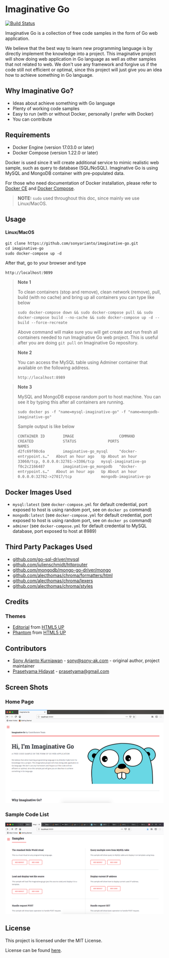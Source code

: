 # Imaginative Go

[![Build Status](https://travis-ci.org/sonyarianto/imaginative-go.svg?branch=master)](https://travis-ci.org/sonyarianto/imaginative-go)

Imaginative Go is a collection of free code samples in the form of Go web application.

We believe that the best way to learn new programming language is by directly implement the knowledge into a project. This imaginative project will show doing web application in Go language as well as other samples that not related to web. We don't use any framework and forgive us if the code still not efficient or optimal, since this project will just give you an idea how to achieve something in Go language.

## Why Imaginative Go?
- Ideas about achieve something with Go language
- Plenty of working code samples
- Easy to run (with or without Docker, personally I prefer with Docker)
- You can contribute

## Requirements
- Docker Engine (version 17.03.0 or later)
- Docker Compose (version 1.22.0 or later)

Docker is used since it will create additional service to mimic realistic web sample, such as query to database (SQL/NoSQL). Imaginative Go is using MySQL and MongoDB container with pre-populated data.

For those who need documentation of Docker installation, please refer to [Docker CE](https://store.docker.com/search?type=edition&offering=community) and [Docker Compose](https://docs.docker.com/compose/install/).

> **NOTE:** `sudo` used throughout this doc, since mainly we use Linux/MacOS.

## Usage
#### Linux/MacOS
```
git clone https://github.com/sonyarianto/imaginative-go.git
cd imaginative-go
sudo docker-compose up -d
```

After that, go to your browser and type
```
http://localhost:9899
```

> **Note 1**
> 
> To clean containers (stop and remove), clean network (remove), pull, build (with no cache) and bring up all containers you can type like below
> ```
> sudo docker-compose down && sudo docker-compose pull && sudo docker-compose build --no-cache && sudo docker-compose up -d --build --force-recreate
> ```
> Above command will make sure you will get create and run fresh all containers needed to run Imaginative Go web project. This is useful after you are doing `git pull` on Imaginative Go repository.

> **Note 2**
> 
> You can access the MySQL table using Adminer container that available on the following address.
> ```
> http://localhost:8989
> ```

> **Note 3**
> 
> MySQL and MongoDB expose random port to host machine. You can see it by typing this after all containers are running.
> ```
> sudo docker ps -f "name=mysql-imaginative-go" -f "name=mongodb-imaginative-go"
> ```
> Sample output is like below
> ```
> CONTAINER ID        IMAGE                    COMMAND                  CREATED             STATUS              PORTS                                NAMES
> d2fc69f08c6a        imaginative-go_mysql     "docker-entrypoint.s…"   About an hour ago   Up About an hour    33060/tcp, 0.0.0.0:32781->3306/tcp   mysql-imaginative-go
> f0c2c2166487        imaginative-go_mongodb   "docker-entrypoint.s…"   About an hour ago   Up About an hour    0.0.0.0:32782->27017/tcp             mongodb-imaginative-go
> ```

## Docker Images Used
- `mysql:latest` (see `docker-compose.yml` for default credential, port exposed to host is using random port, see on `docker ps` command)
- `mongodb:latest` (see `docker-compose.yml` for default credential, port exposed to host is using random port, see on `docker ps` command)
- `adminer` (see `docker-compose.yml` for default credential to MySQL database, port exposed to host at 8989)

## Third Party Packages Used
- [github.com/go-sql-driver/mysql](https://github.com/go-sql-driver/mysql)
- [github.com/julienschmidt/httprouter](https://github.com/julienschmidt/httprouter)
- [github.com/mongodb/mongo-go-driver/mongo](https://github.com/mongodb/mongo-go-driver/mongo)
- [github.com/alecthomas/chroma/formatters/html](https://github.com/alecthomas/chroma/formatters/html)
- [github.com/alecthomas/chroma/lexers](https://github.com/alecthomas/chroma/lexers)
- [github.com/alecthomas/chroma/styles](https://github.com/alecthomas/chroma/styles)

## Credits
### Themes
- [Editorial](https://html5up.net/editorial) from [HTML5 UP](https://html5up.net)
- [Phantom](https://html5up.net/phantom) from [HTML5 UP](https://html5up.net)

## Contributors
- [Sony Arianto Kurniawan](https://github.com/sonyarianto) - sony@sony-ak.com - original author, project maintainer
- [Prasetyama Hidayat](https://github.com/prasetyama) - prasetyama@gmail.com

## Screen Shots
### Home Page
![Imaginative Go - Screenshot 1](/src/assets/images/screenshot1.png?raw=true "Imaginative Go - Screenshot 1")
### Sample Code List
![Imaginative Go - Screenshot 2](/src/assets/images/screenshot2.png?raw=true "Imaginative Go - Screenshot 2")

## License
This project is licensed under the MIT License.

License can be found [here](https://github.com/sonyarianto/imaginative-go/blob/master/LICENSE).
